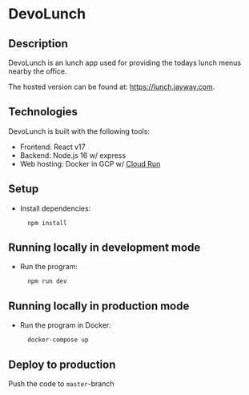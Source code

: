 # DevoLunch

## Description

DevoLunch is an lunch app used for providing the todays lunch menus nearby the office.

The hosted version can be found at: https://lunch.jayway.com.

## Technologies

DevoLunch is built with the following tools:

- Frontend: React v17
- Backend: Node.js 16 w/ express
- Web hosting: Docker in GCP w/ [Cloud Run](https://cloud.google.com/run/docs)

## Setup

- Install dependencies:

        npm install

## Running locally in development mode

- Run the program:

        npm run dev

## Running locally in production mode

- Run the program in Docker:

        docker-compose up

## Deploy to production

Push the code to `master`-branch
